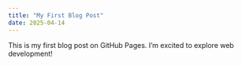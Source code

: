 ```yaml
---
title: "My First Blog Post"
date: 2025-04-14
---
```


This is my first blog post on GitHub Pages. I’m excited to explore web development!

